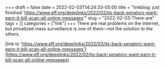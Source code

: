 +++draft = falsedate = 2022-02-03T14:24:33-05:00title = "linkblog: just finished 'https://www.eff.org/deeplinks/2022/02/its-back-senators-want-earn-it-bill-scan-all-online-messages'"slug = "2022-02-03-There-are"tags = []categories = ["link"]+++There are real problems on the internet, but privatized mass surveillance is one of them—not the solution to the others. [link to 'https://www.eff.org/deeplinks/2022/02/its-back-senators-want-earn-it-bill-scan-all-online-messages'](https://www.eff.org/deeplinks/2022/02/its-back-senators-want-earn-it-bill-scan-all-online-messages)